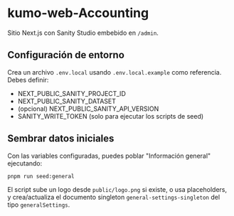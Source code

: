 # kumo-web-Accounting

Sitio Next.js con Sanity Studio embebido en `/admin`.

## Configuración de entorno

Crea un archivo `.env.local` usando `.env.local.example` como referencia. Debes definir:

- NEXT_PUBLIC_SANITY_PROJECT_ID
- NEXT_PUBLIC_SANITY_DATASET
- (opcional) NEXT_PUBLIC_SANITY_API_VERSION
- SANITY_WRITE_TOKEN (solo para ejecutar los scripts de seed)

## Sembrar datos iniciales

Con las variables configuradas, puedes poblar "Información general" ejecutando:

```
pnpm run seed:general
```

El script sube un logo desde `public/logo.png` si existe, o usa placeholders, y crea/actualiza el documento singleton `general-settings-singleton` del tipo `generalSettings`.
